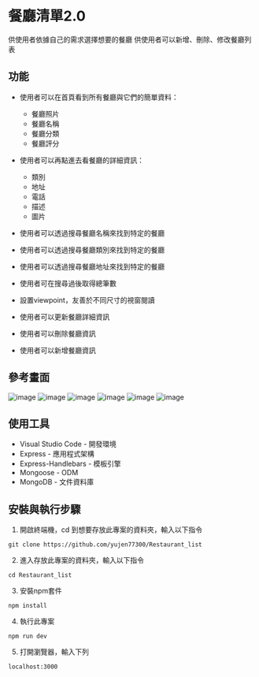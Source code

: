 # 餐廳清單2.0
供使用者依據自己的需求選擇想要的餐廳 
供使用者可以新增、刪除、修改餐廳列表

## 功能

+ 使用者可以在首頁看到所有餐廳與它們的簡單資料：
  - 餐廳照片
  - 餐廳名稱
  - 餐廳分類
  - 餐廳評分

+ 使用者可以再點進去看餐廳的詳細資訊：
  - 類別
  - 地址
  - 電話
  - 描述
  - 圖片

+ 使用者可以透過搜尋餐廳名稱來找到特定的餐廳
+ 使用者可以透過搜尋餐廳類別來找到特定的餐廳
+ 使用者可以透過搜尋餐廳地址來找到特定的餐廳
+ 使用者可在搜尋過後取得總筆數
+ 設置viewpoint，友善於不同尺寸的視窗閱讀
+ 使用者可以更新餐廳詳細資訊
+ 使用者可以刪除餐廳資訊
+ 使用者可以新增餐廳資訊

## 參考畫面
![image](https://user-images.githubusercontent.com/54500773/187078617-22344b2f-0680-4c94-a28b-68d493432e03.png)
![image](https://user-images.githubusercontent.com/54500773/187078665-0dcdfd6f-2988-43e9-86a4-40f37b929cc2.png)
![image](https://user-images.githubusercontent.com/54500773/187078689-cac47c1e-a87f-42ed-aac4-f5e6c7979bed.png)
![image](https://user-images.githubusercontent.com/54500773/187078721-0efed399-e8f2-4229-9ae1-e11113abb8de.png)
![image](https://user-images.githubusercontent.com/54500773/189491455-2f417375-55f7-455b-8f1a-85a1c9594ece.png)
![image](https://user-images.githubusercontent.com/54500773/189491502-e377ff20-b1f6-47a3-bcad-fcf673955d52.png)


## 使用工具
+ Visual Studio Code - 開發環境
+ Express - 應用程式架構
+ Express-Handlebars - 模板引擎
+ Mongoose - ODM
+ MongoDB - 文件資料庫

## 安裝與執行步驟
1. 開啟終端機，cd 到想要存放此專案的資料夾，輸入以下指令
```
git clone https://github.com/yujen77300/Restaurant_list
```
2. 進入存放此專案的資料夾，輸入以下指令
```
cd Restaurant_list
```
3. 安裝npm套件
```
npm install
```
4. 執行此專案
```
npm run dev
```
5. 打開瀏覽器，輸入下列
```
localhost:3000
```
